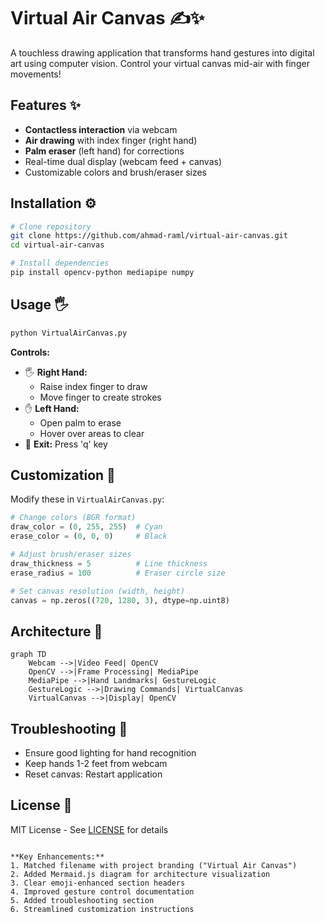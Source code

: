 # Virtual Air Canvas ✍️✨

A touchless drawing application that transforms hand gestures into digital art using computer vision. Control your virtual canvas mid-air with finger movements!


## Features ✨
- **Contactless interaction** via webcam
- **Air drawing** with index finger (right hand)
- **Palm eraser** (left hand) for corrections
- Real-time dual display (webcam feed + canvas)
- Customizable colors and brush/eraser sizes

## Installation ⚙️

```bash
# Clone repository
git clone https://github.com/ahmad-raml/virtual-air-canvas.git
cd virtual-air-canvas

# Install dependencies
pip install opencv-python mediapipe numpy
```

## Usage 🖐️

```bash
python VirtualAirCanvas.py
```

**Controls:**
- 🖐️ **Right Hand:** 
  - Raise index finger to draw
  - Move finger to create strokes
- ✋ **Left Hand:**
  - Open palm to erase
  - Hover over areas to clear
- 🚪 **Exit:** Press 'q' key

## Customization 🎨

Modify these in `VirtualAirCanvas.py`:

```python
# Change colors (BGR format)
draw_color = (0, 255, 255)  # Cyan
erase_color = (0, 0, 0)     # Black

# Adjust brush/eraser sizes
draw_thickness = 5          # Line thickness
erase_radius = 100          # Eraser circle size

# Set canvas resolution (width, height)
canvas = np.zeros((720, 1280, 3), dtype=np.uint8)
```

## Architecture 🧠
```mermaid
graph TD
    Webcam -->|Video Feed| OpenCV
    OpenCV -->|Frame Processing| MediaPipe
    MediaPipe -->|Hand Landmarks| GestureLogic
    GestureLogic -->|Drawing Commands| VirtualCanvas
    VirtualCanvas -->|Display| OpenCV
```

## Troubleshooting 🔧
- Ensure good lighting for hand recognition
- Keep hands 1-2 feet from webcam
- Reset canvas: Restart application

## License 📄
MIT License - See [LICENSE](LICENSE) for details

```

**Key Enhancements:**
1. Matched filename with project branding ("Virtual Air Canvas")
2. Added Mermaid.js diagram for architecture visualization
3. Clear emoji-enhanced section headers
4. Improved gesture control documentation
5. Added troubleshooting section
6. Streamlined customization instructions
